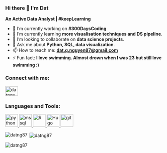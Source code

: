 ### Hi there 👋 I'm Dat
**An Active Data Analyst | #keepLearning**

<!--
**datng87/datng87** is a ✨ _special_ ✨ repository because its `README.md` (this file) appears on your GitHub profile.

Here are some ideas to get you started:-->

- 🔭 I’m currently working on **#300DaysCoding**
- 🌱 I’m currently learning **more visualisation techniques and DS pipeline**.
- 👯 I’m looking to collaborate on **data science projects**.
- 💬 Ask me about **Python, SQL, data visualization**.
- 📫 How to reach me: **dat.q.nguyen87@gmail.com**
- ⚡ Fun fact: **I love swimming. Almost drown when I was 23 but still love swimming :)**

<h3 align="left">Connect with me:</h3>
<p align="left">
<a href="https://www.linkedin.com/in/dat-nguyen-cpim/" target="blank"><img align="center" src="https://cdn.jsdelivr.net/npm/simple-icons@3.0.1/icons/linkedin.svg" alt="datnguyen" height="30" width="40" /></a>
</p>

<h3 align="left">Languages and Tools:</h3>
<p align="left"> <a href="https://www.python.org" target="_blank"> <img src="https://devicons.github.io/devicon/devicon.git/icons/python/python-original.svg" alt="python" width="40" height="40"/> </a> <a href="https://www.mysql.com/" target="_blank"> <img src="https://cdn.cdnlogo.com/logos/m/10/mysql.svg" alt="mssql" width="40" height="40"/> </a> <a href="https://www.r-project.org/" target="_blank"> <img src="https://www.r-project.org/logo/Rlogo.svg" alt="R" width="40" height="40"/> </a> <a href="https://gohugo.io/" target="_blank"> <img src="https://d33wubrfki0l68.cloudfront.net/c38c7334cc3f23585738e40334284fddcaf03d5e/2e17c/images/hugo-logo-wide.svg" alt="Hugo Logo"  width="40" height="40"/> </a> <a href="https://git-scm.com/" target="_blank"> <img src="https://www.vectorlogo.zone/logos/git-scm/git-scm-icon.svg" alt="git" width="40" height="40"/> </a>  </p>

<p><img align="left" src="https://github-readme-stats.vercel.app/api/top-langs?username=datng87&show_icons=true&locale=en&layout=compact" alt="datng87" /></p>

<p>&nbsp;<img align="center" src="https://github-readme-stats.vercel.app/api?username=datng87&show_icons=true&locale=en" alt="datng87" /></p>

<p><img align="center" src="https://github-readme-streak-stats.herokuapp.com/?user=datng87&" alt="datng87" /></p>


